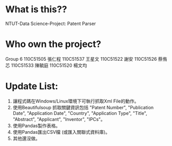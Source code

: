 # What is this??
NTUT-Data Science-Project: Patent Parser

# Who own the project?
Group 6
110C51505 張仁程
110C51537 王星文
110C51522 謝安
110C51526	蔡侑芯
110C51533	陳毓庭
110C51520	楊文均

# Update List:
1. 讓程式碼在Windows/Linux環境下可執行抓取Xml File的動作。
2. 使用Beautifulsoup 抓取關鍵資訊包括 "Patent Number", "Publication Date", "Application Date", "Country", "Application Type", "Title", "Abstract", "Applicant", "Inventor", "IPCs"。
3. 使用Pandas製作表格。
4. 使用Pandas匯出CSV檔 (或匯入關聯式資料庫)。
5. 其他還沒做。
